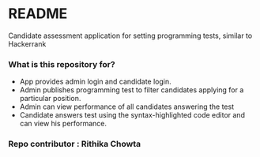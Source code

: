 # README

Candidate assessment application for setting programming tests, similar to Hackerrank

### What is this repository for?

- App provides admin login and candidate login.
- Admin publishes programming test to filter candidates applying for a particular position.
- Admin can view performance of all candidates answering the test
- Candidate answers test using the syntax-highlighted code editor and can view his performance.

### Repo contributor : Rithika Chowta
